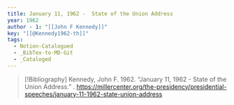 ```yaml
---
title: January 11, 1962 -  State of the Union Address
year: 1962
author - 1: "[[John F Kennedy]]"
key: "[[@Kennedy1962-th]]"
tags:
  - Notion-Catalogued
  - _BibTex-to-MD-Git
  - _Cataloged
---
```


> [!Bibliography]
> Kennedy, John F. 1962. “January 11, 1962 -  State of the Union Address.” . https://millercenter.org/the-presidency/presidential-speeches/january-11-1962-state-union-address